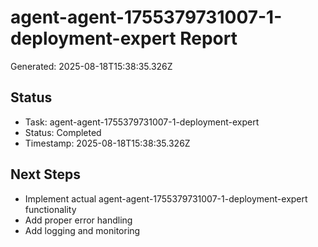 # agent-agent-1755379731007-1-deployment-expert Report

Generated: 2025-08-18T15:38:35.326Z

## Status
- Task: agent-agent-1755379731007-1-deployment-expert
- Status: Completed
- Timestamp: 2025-08-18T15:38:35.326Z

## Next Steps
- Implement actual agent-agent-1755379731007-1-deployment-expert functionality
- Add proper error handling
- Add logging and monitoring
